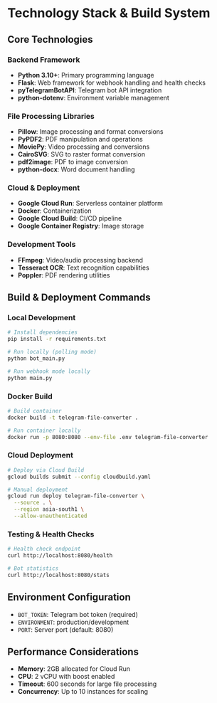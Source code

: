 # Technology Stack & Build System

## Core Technologies

### Backend Framework
- **Python 3.10+**: Primary programming language
- **Flask**: Web framework for webhook handling and health checks
- **pyTelegramBotAPI**: Telegram bot API integration
- **python-dotenv**: Environment variable management

### File Processing Libraries
- **Pillow**: Image processing and format conversions
- **PyPDF2**: PDF manipulation and operations
- **MoviePy**: Video processing and conversions
- **CairoSVG**: SVG to raster format conversion
- **pdf2image**: PDF to image conversion
- **python-docx**: Word document handling

### Cloud & Deployment
- **Google Cloud Run**: Serverless container platform
- **Docker**: Containerization
- **Google Cloud Build**: CI/CD pipeline
- **Google Container Registry**: Image storage

### Development Tools
- **FFmpeg**: Video/audio processing backend
- **Tesseract OCR**: Text recognition capabilities
- **Poppler**: PDF rendering utilities

## Build & Deployment Commands

### Local Development
```bash
# Install dependencies
pip install -r requirements.txt

# Run locally (polling mode)
python bot_main.py

# Run webhook mode locally
python main.py
```

### Docker Build
```bash
# Build container
docker build -t telegram-file-converter .

# Run container locally
docker run -p 8080:8080 --env-file .env telegram-file-converter
```

### Cloud Deployment
```bash
# Deploy via Cloud Build
gcloud builds submit --config cloudbuild.yaml

# Manual deployment
gcloud run deploy telegram-file-converter \
  --source . \
  --region asia-south1 \
  --allow-unauthenticated
```

### Testing & Health Checks
```bash
# Health check endpoint
curl http://localhost:8080/health

# Bot statistics
curl http://localhost:8080/stats
```

## Environment Configuration
- `BOT_TOKEN`: Telegram bot token (required)
- `ENVIRONMENT`: production/development
- `PORT`: Server port (default: 8080)

## Performance Considerations
- **Memory**: 2GB allocated for Cloud Run
- **CPU**: 2 vCPU with boost enabled
- **Timeout**: 600 seconds for large file processing
- **Concurrency**: Up to 10 instances for scaling